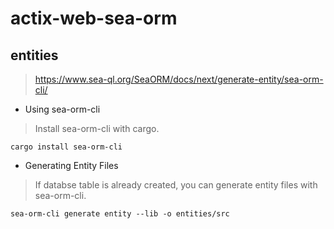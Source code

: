 # actix-web-sea-orm

## entities

> <https://www.sea-ql.org/SeaORM/docs/next/generate-entity/sea-orm-cli/>

* Using sea-orm-cli

> Install sea-orm-cli with cargo.

```shell
cargo install sea-orm-cli
```

* Generating Entity Files

> If databse table is already created, you can generate entity files with sea-orm-cli.

```shell
sea-orm-cli generate entity --lib -o entities/src
```
